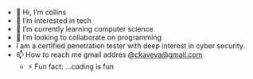 - 👋 Hi, I’m collins
- 👀 I’m interested in tech
- 🌱 I’m currently learning computer science 
- 💞️ I’m looking to collaborate on programming
- I am a certified penetration tester with deep interest in cyber security.
- 📫 How to reach me gmail addres @ckaveva@gmail.com
  - ⚡ Fun fact: ...coding is fun

<!---
collo-kaveva/collo-kaveva is a ✨ special ✨ repository because its `README.md` (this file) appears on your GitHub profile.
You can click the Preview link to take a look at your changes.
--->

